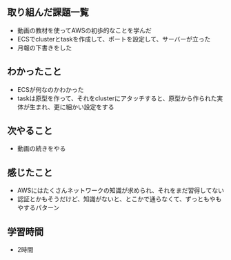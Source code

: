 ## 取り組んだ課題一覧
- 動画の教材を使ってAWSの初歩的なことを学んだ
- ECSでclusterとtaskを作成して、ポートを設定して、サーバーが立った
- 月報の下書きをした

## わかったこと
- ECSが何なのかわかった
- taskは原型を作って、それをclusterにアタッチすると、原型から作られた実体が生まれ、更に細かい設定をする

## 次やること
- 動画の続きをやる

## 感じたこと
- AWSにはたくさんネットワークの知識が求められ、それをまだ習得してない
- 認証とかもそうだけど、知識がないと、とこかで通らなくて、ずっともやもやするパターン

## 学習時間
- 2時間
